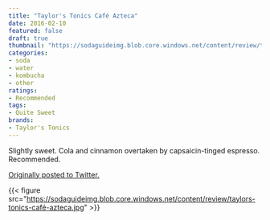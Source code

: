 ```yaml
---
title: "Taylor's Tonics Café Azteca"
date: 2016-02-10
featured: false
draft: true
thumbnail: "https://sodaguideimg.blob.core.windows.net/content/review/thumbs/taylors-tonics-café-azteca.jpg"
categories:
- soda
- water
- kombucha
- other
ratings:
- Recommended
tags:
- Quite Sweet
brands:
- Taylor's Tonics
---
```


Slightly sweet. Cola and cinnamon overtaken by capsaicin-tinged espresso. Recommended.

[Originally posted to Twitter.](https://twitter.com/Cavorter/status/697476785294868480)

{{< figure src="https://sodaguideimg.blob.core.windows.net/content/review/taylors-tonics-café-azteca.jpg" >}}

